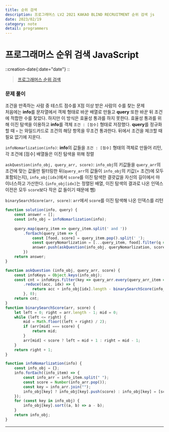 ```yaml
---
title: 순위 검색
description: 프로그래머스 LV2 2021 KAKAO BLIND RECRUITMENT 순위 검색 js 
date: 2023/02/19
category: note
detail: programmers
---
```


# 프로그래머스 순위 검색 JavaScript
::creation-date{:date="date"}
::

> <a href="https://school.programmers.co.kr/learn/courses/30/lessons/72412" target="_blank" class="font-bold">프로그래머스 순위 검색</a>

### 문제 풀이
조건을 만족하는 사람 중 테스트 점수를 X점 이상 받은 사람의 수를 찾는 문제  
처음에는 **info**를 문자열에서 객체 형태로 바꾼 배열로 만들고 **query** 또한 바꾼 뒤 조건에 적합한 수를 찾았다. 하지만 이 방식은 효율성 통과를 하지 못한다. 효율성 통과를 위해 이진 탐색을 이용하고 **info**를 객체 `조건 : [점수]` 형태로 저장했다.  **query**를 정규화할 때 **-** 는 와일드카드로 조건의 해당 항목을 무조건 통과한다. 뒤에서 조건을 체크할 때 필요 없기에 지운다.

`infoNomarlization(info)`: **info**의 값들을 `조건 : [점수]` 형태의 객체로 만들어 리턴, 각 조건에 \[점수] 배열들은 이진 탐색을 위해 정렬  

`askQuestion(info_obj, query_arr, score)`: `info_obj`의 키값들을 `query_arr`의 조건에 맞는 값들만 필터링한 뒤(`query_arr`의 값들이 `info_obj`의 키값(= 조건)에 모두 포함되는지), 
`info_obj[idx]`에서 `score`를 이진 탐색한 결괏값을 자신의 길이에서 마이너스하고 가산한다. (`info_obj[idx]`는 정렬된 배열, 이진 탐색의 결과로 나온 인덱스 이전은 모두 `score`보다 작은 값 들이기 때문에 뺌)  

`binarySearchScore(arr, score)`: `arr`에서 `score`를 이진 탐색해 나온 인덱스를 리턴
```js
function solution(info, query) {
    const answer = [];
    const info_obj = infoNomarlization(info);
    
    query.map(query_item => query_item.split(' and '))
        .forEach(query_item => {
            const [food, score] = query_item.pop().split(' ');
            const queryNomarlization = [...query_item, food].filter(q => q !== '-');
            answer.push(askQuestion(info_obj, queryNomarlization, score));
        })
    return answer;
}

function askQuestion (info_obj, query_arr, score) {
    const infoKeys = Object.keys(info_obj);
    const cnt = infoKeys.filter(key => query_arr.every(query_arr_item => key.includes(query_arr_item)))
        .reduce((acc, idx) => {
            return acc + info_obj[idx].length - binarySearchScore(info_obj[idx], score);
        }, 0);
    return cnt;
}
function binarySearchScore(arr, score) {
    let left = 0; right = arr.length - 1; mid = 0;
    while (left <= right) {
        mid = Math.floor((left + right) / 2);
        if (arr[mid] === score) {
            return mid;
        }
        arr[mid] < score ? left = mid + 1 : right = mid - 1; 
    }
    return right + 1;
}

function infoNomarlization(info) {
    const info_obj = {};
    info.forEach((info_item) => {
        const info_arr = info_item.split(" ");
        const score = Number(info_arr.pop());
        const key = info_arr.join("");
        info_obj[key] ? info_obj[key].push(score) : info_obj[key] = [score];
    });
    for (const key in info_obj) {
        info_obj[key].sort((a, b) => a - b);
    }
    return info_obj; 
}
```

---